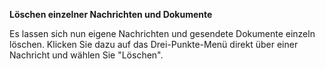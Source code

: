 **Löschen einzelner Nachrichten und Dokumente**

Es lassen sich nun eigene Nachrichten und gesendete Dokumente einzeln löschen. Klicken Sie dazu auf das Drei-Punkte-Menü direkt über einer Nachricht und wählen Sie "Löschen".
